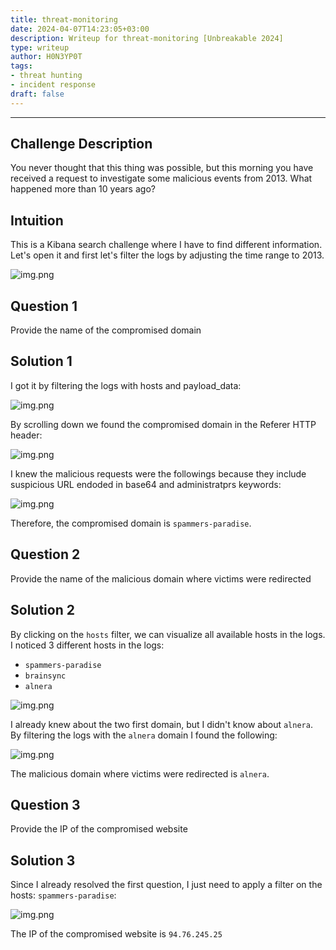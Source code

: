 ```yaml
---
title: threat-monitoring
date: 2024-04-07T14:23:05+03:00
description: Writeup for threat-monitoring [Unbreakable 2024]
type: writeup
author: H0N3YP0T
tags:
- threat hunting
- incident response
draft: false
---
```

___

## Challenge Description

You never thought that this thing was possible, but this morning you have received a request to investigate some malicious events from 2013. What happened more than 10 years ago?

## Intuition

This is a Kibana search challenge where I have to find different information. Let's open it and first let's 
filter the logs by adjusting the time range to 2013.

![img.png](/images/unbreakable_2024/kibana.png)

## Question 1

Provide the name of the compromised domain

## Solution 1

I got it by filtering the logs with hosts and payload_data:

![img.png](/images/unbreakable_2024/filter1.png)

By scrolling down we found the compromised domain in the Referer HTTP header:

![img.png](/images/unbreakable_2024/spammers.png)

I knew the malicious requests were the followings because they include suspicious URL endoded in base64 and administratprs keywords:

![img.png](/images/unbreakable_2024/cyberchef.png)

Therefore, the compromised domain is `spammers-paradise`.

## Question 2

Provide the name of the malicious domain where victims were redirected

## Solution 2

By clicking on the `hosts` filter, we can visualize all available hosts in the logs. I noticed
3 different hosts in the logs:

- `spammers-paradise`
- `brainsync`
- `alnera`

![img.png](/images/unbreakable_2024/alnera.png)

I already knew about the two first domain, but I didn't know about `alnera`. By filtering the logs with the `alnera` domain I found the following:

![img.png](/images/unbreakable_2024/malicious.png)

The malicious domain where victims were redirected is `alnera`.

## Question 3

Provide the IP of the compromised website

## Solution 3

Since I already resolved the first question, I just need to apply a filter on the hosts: `spammers-paradise`:

![img.png](/images/unbreakable_2024/ip.png)

The IP of the compromised website is `94.76.245.25`
